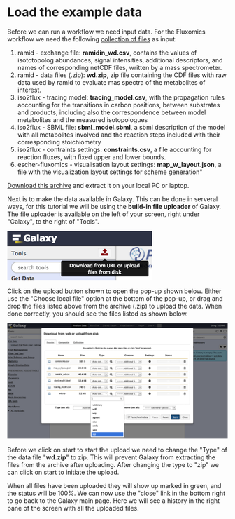 # Load the example data

Before we can run a workflow we need input data. For the Fluxomics workflow we need the following [collection of files](https://drive.google.com/open?id=0B7S2ZMhdzWwbcmp3YUI0eEliM0E) as input:

1. ramid - exchange file: **ramidin_wd.csv**, contains the values of isototopolog abundances, signal intensities, additional descriptors, and names of corresponding netCDF files, written by a mass spectrometer.
2. ramid - data files (.zip): **wd.zip**, zip file containing the CDF files with raw data used by ramid to evaluate mas spectra of the metabolites of interest.
3. iso2flux - tracing model: **tracing_model.csv**, with the propagation rules accounting for the transitions in carbon positions, between substrates and products, including also the correspondence between model metabolites and the measured isotopologues
4. iso2flux - SBML file: **sbml_model.sbml**, a sbml description of the model with all metabolites involved and the reaction steps included with their corresponding stoichiometry
5. iso2flux - contraints settings: **constraints.csv**, a file accounting for reaction fluxes, with fixed upper and lower bounds. 
6. escher-fluxomics - visualisation layout settings: **map\_w\_layout.json**, a file with the visualization layout settings for scheme generation"


[Download this archive](https://drive.google.com/uc?export=download&id=0B7S2ZMhdzWwbcmp3YUI0eEliM0E) and extract it on your local PC or laptop.

Next is to make the data available in Galaxy. This can be done in serveral ways, for this tutorial we will be using the **build-in file uploader** of Galaxy. The file uploader is available on the left of your screen, right under "Galaxy", to the right of "Tools". 

![](images_workflows/upload_button.png)

Click on the upload button shown to open the pop-up shown below. Either use the "Choose local file" option at the bottom of the pop-up, or drag and drop the files listed above from the archive (.zip) to upload the data. When done correctly, you should see the files listed as shown below.

![Upload data](images_workflows/upload_data.png)

Before we click on start to start the upload we need to change the "Type" of the data file "**wd.zip**" to zip. This will prevent Galaxy from extracting the files from the archive after uploading. After changing the type to "zip" we can click on start to initiate the upload.

When all files have been uploaded they will show up marked in green, and the status will be 100%. We can now use the "close" link in the bottom right to go back to the Galaxy main page. Here we will see a history in the right pane of the screen with all the uploaded files.

